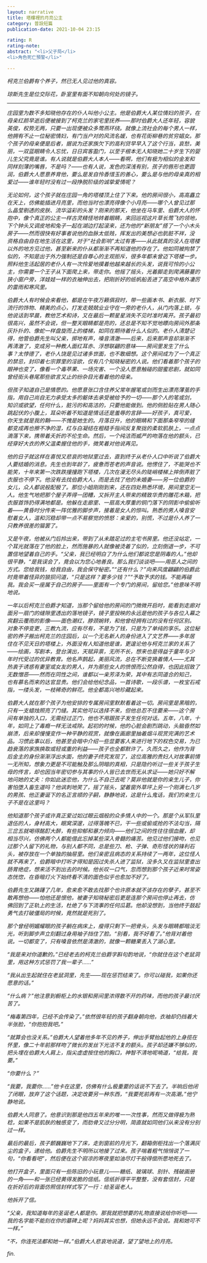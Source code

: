```yaml
---
layout: narrative
title: 塔樓裡的月亮公主
category: 普設短篇
publication-date: 2021-10-04 23:15

rating: R
rating-note:
abstract: "<li>父子局</li>
<li>角色死亡預警</li>"

---
```


<i>柯克兰伯爵有个养子，然已无人见过他的真容。

<i>琼斯先生是位交际花，卧室里有面不知朝向何处的镜子。

***

庄园里为数不多知晓他存在的仆人叫他小公主。他是伯爵大人某位情妇的孩子，在母亲红颜早逝后便被接到了柯克兰的家宅里抚养——那时伯爵大人还年轻，容貌英俊，权势无两，只要一出现便被众多莺燕环绕。就像上流社会的每个男人一样，他拥有不止一位秘密情妇，有门当户对的风流名媛，也有花街柳巷的贫穷娼女。那个孩子的母亲便是后者，据说为还家族欠下的高利贷早早入了这个行当，哀愁，美丽，一双蓝眼睛令人忘忧，日日宾客盈门，以至于根本无人知晓她二十岁生下的婴儿生父究竟是谁。有人说就是伯爵大人本人——看啊，他们有极为相似的金发和同样刻薄的嘴唇，不是吗？——也有人说，发色的深浅有别，孩子的唇形也更圆润，伯爵大人愿意养育他，要么是发自怜香惜玉的善心，要么是与他的母亲真的相爱过——谁年轻时没有过一段挣脱阶级的诚挚爱情呢？

无论如何，这个孩子就在庄园一角的塔楼顶上住了下来。他的房间很小，高高矗立在天上，仿佛能插进月亮里，而他当时也漂亮得像个小月亮——哪个人曾见过那么晶莹剔透的皮肤、流华溢彩的头发？刚来的那天，他坐在马车里、伯爵大人的怀抱中，像个真正的公主一样古灵精怪地转着眼睛，来回巡视这片草长莺飞的领地，下个钟头又调皮地和兔子一起在湖边打起滚来，还为他的“新朋友”搭了一个小木头房子——然而很快有好事者说他的血脉太低贱，挥发出的美想必也肮脏不祥，没资格自由自在地生活在这里，对于“社会影响”太过有害——从此就真的没人在塔楼以外的地方见过他，甚至新来的仆从都渐渐不再知道他的存在了。他如同被拘禁了似的，不知是出于外力强制还是自尊心的主观拒斥，很多年都未曾迈下塔楼一步。照料他生活起居的老仆人有一次怜爱地摸着他越来越长的头发，说我可怜的小公主，你需要一个王子从下面爬上来，带走你。他摇了摇头，光着脚走到爬满藤蔓的狭小窗户旁，洋娃娃一样的衣袖伸出去，把刚折好的纸帆船丢进了高空中格外凄厉的雷雨和寒风里。

伯爵大人有时候会来看他，都是在午夜万籁俱寂时，带一些画本书、新衣服、时下流行的饰物、精美的点心，打发走兢兢业业守在一旁的老仆人，从门内落上锁，与他说话到早晨，教他艺术和诗，又在最后一颗星星消失不见时准时离开。孩子最初很高兴，虽然不会说，但一整天眼睛都是亮的，还总是不知不觉地瞟向房间外那条灰扑扑的、像蛇一样盘旋而上的楼梯，如同在期待着什么人似的。老仆人清楚记得，他管伯爵先生叫父亲，掷地有声，嗓音清澈——后来，后来那声音却渐渐不再清澈了，变成另一种教人面红耳赤、浮想联翩的意味——房间里发生了什么事？太悖德了，老仆人饶是见过诸多世面，也不敢细想。这个房间成为了一个真正的禁忌，封印着七宗罪里的淫欲，仅有几个知晓秘密的人说。他们看着那个孩子的眼神也变了，像看一个毒苹果、一场灾害、一个没人愿意触碰的甜蜜悲剧，就如同曾经街头巷尾那些欲言又止的纷杂目光看着他的母亲。

但孩子知道自己是情愿的。他愿意张口含住养父常年握笔或剑而生出漂亮薄茧的手指，用自己尚自无力承受太多的躯体去承受被给予的一切——那个人的笔或剑，知识或欲望，任何什么，脏污的和高洁的，只要他能做到。他的侧脸贴在男人随心跳起伏的小腹上，耳朵听着不知道是情话还是羞辱的言辞——好孩子，真可爱，你天生就是我的鞘——不愧是她生的。月落日升，他的眼睛和下面那条窄窄的缝都变成再也擦不净的湿，红与白凝结在粗糙手指间反复聚拢的柔软肌肤上，一点点滴落下来，携带着夭折的不伦生命。然后，一个纯洁而威严的吻落在他的额头，已经穿好大衣的养父温柔握住他的手，微笑着对他说再见。

他的日子就这样在喜悦又悲哀的地狱里过去，直到终于从老仆人口中听说了伯爵大人要结婚的消息。先生也到年龄了，疲惫而苍老的声音说。他愣住了，不能哭也不能笑，十年来第一次跌跌撞撞跑下塔楼，几次在漫无尽头的陡峭楼梯上摔倒弄脏了衣服也不停下。他没有去找伯爵大人，而是去找了他的未婚妻——另一位伯爵的女儿，众人都说般配极了。那位小姐刚刚到来，还在四处熟悉环境，房间里空无一人。他生气地把那个屋子弄得一团糟，又拆开主人带来的精致华贵的雕花木箱，把衣服首饰扔得满地都是。他躲在走廊里、一扇高大厚重的铜门落下的阴影中偷偷听着——黄昏时分传来一阵优雅的脚步声，接着是女人的惊叫。熟悉的男人嗓音安慰着女人，温和沉稳却带一点不易察觉的愤怒：亲爱的，别慌，不过是仆人养了一只教养很差的猫罢了。

又是午夜，他被从门后拎出来，带到了从未踏足过的主宅书房里。他还没站定，一个耳光就落在了他的脸上，然而施暴的人就像被烫着了似的，立刻倒退一步，不可置信地望着自己的手。“父亲，我已经明白了为什么他们都说您是阴毒的人。”他却很平静，“是我误会了，竟会以为您心地善良。那么我们谈谈吧——用恶人之间的方式。您给我钱，给我自由，我会保守秘密。”“还有什么？”向来风度翩翩的伯爵此时竟带着怪异的狼狈问道，“只是这样？要多少钱？”“予取予求的钱。不能再碰我。我会买一座属于自己的房子——里面有一个专门的房间，留给您。”他意味不明地说。

一年以后柯克兰伯爵才知道，当那个留给他的房间的门微微开启时，能看到走廊对面另一扇门的缝隙里透出的落地镜子，镜子里投映的永远是他的孩子与各位入幕之宾翻云覆雨的影像——面色潮红，脖颈婉转，和他曾经拥有过的没有任何区别。对象不停变更，三教九流，应有尽有，不是为了钱，只是为了单纯的享乐。这位秘密的养子搬出柯克兰的庄园后，以一个无名新人的身份进入了文艺界——多年居住在不见天日的塔楼上，外面没有人知道他是谁，更遑论他与柯克兰家的关系了——绘画，写剧本，登台演出，天赋异禀，无所不长，想来也是得益于童年与少年时代受过的优异教育。他名声鹊起，美丽风流，总在不断变换着情人——尤其热衷于诱惑有妻室或女友的男人，并为那些女人的愤恨而公然自得，也因此招致了无数憎恶——然而在同性之间，谁都以一亲芳泽为荣，其中有志同道合的知己，也有慕名而来的达官显贵。他们会给他纪念品，一首诗歌，一段乐谱，一枚宝石戒指，一缕头发，一枝稀奇的鲜花。他全都高兴地珍藏起来。

伯爵大人就在那个孩子为他安排的专属房间里默默看着这一切。房间里是黑暗的，只有一支蜡烛照亮了门缝。其实他可以选择不来，但他总忍不住要来——这个房间有单独的入口，无需经过正门，他也不用跟孩子发生任何对话。五年，八年，十年，如同上了毒瘾一样无法戒除。起初的时候，他的心脏会剧烈跳动，头脑昏然如崩溃，后来却慢慢变作一种平静的观赏，就像在画廊里抽着烟斗观赏完满的艺术品。习惯此事以后，他甚至会暗中介绍一些显要客人来进行地下的权色交易，为已趋衰落的家族换取或轻或重的利益——孩子也全都默许了。久而久之，他作为背后金主的身份渐渐浮出水面，他的妻子终究发现了，这位高雅的贵妇人对故事前情一无所知，想象力更是不可能触及那么阴暗的真相，只是隐约听过一些关于孩子生母的传言，却也因当年密切参与其事的仆人皆已去世而无从求证——她只好不解地问她的丈夫：你如此迷恋他，为什么不自己去呢？莫非他就是你的亲生儿子，你害怕堕入畜生道吗？他讽刺地笑了，摇了摇头，望着窗外草坪上另一个刚满七八岁的男孩、他正妻诞下的名正言顺的子嗣，静静地说，这是什么鬼话，我们的亲生儿子不是在这里吗？

他知道那个孩子或许真正爱过如过眼云烟般的众多情人中的一个。那是个从军队里退伍的人，身材高大，眼窝深邃，过得落魄不已，干一些或偷或抢的不法勾当，隔三岔五就喝得酩酊大醉，有些抑郁和暴力倾向——他们之间的性往往很血腥，却相当尽兴，仿佛两个人都能借此忘掉某些深入骨髓的痛苦。他见过他们接吻，也见过那个人留下的礼物，与别人都不同，总是些刀、枪、子弹、奇形怪状的锋利石头，被存放在一个单独的抽屉里。他们亲密且病态的关系持续了一两年，这位怪人就不再来了，伯爵暗中打听才得知是因过失杀人进了监狱，没多久又在监狱里查出肠胃绝症，想来活不到出去的时候。他长叹一口气，忽而想到那个孩子近来时常姿态恍惚，在昏暗灯火下始终看不清的面色似乎也愈加不好了。

伯爵先生又踌躇了几年，愈来愈不敢去找那个也许原本就不该存在的孽子，甚至不敢再想他——怕他还是恨他，被妻子知晓秘密后更是连那个房间也停止再去，仿佛回到了正轨上的生活，杜绝了与下流事的任何瓜葛。他却没想到，当他终于鼓起勇气去打破僵局的时候，竟然就是死别了。

那个曾经明媚耀眼的孩子躺在病床上，瘦得只剩下一把骨头，头发与眼睛都暗淡无光，听到脚步声立刻翻过身用袖子挡住了脸。“别看，我不好看了。”他背对着他说。一切都变了，只有嗓音依然是清澈的，就像一颗糖果丢入了湖心里。

“我是来对你道歉的。”已经老去的柯克兰伯爵字斟句酌地说，“你就住在这个老鼠洞里，用这种方式惩罚了我一辈子……”

“我从出生起就住在老鼠洞里，先生——现在惩罚结束了。你可以碰我，如果你还愿意的话。”

“什么病？”他注意到橱柜上的水银和房间里浓得散不开的药味，而他的孩子最讨厌苦了。

“梅毒第四年，已经不会传染了。”依然很年轻的孩子翻身朝向他，衣袖却仍挡着大半张脸，“你抱抱我吧。”

“就算会也没关系。”伯爵大人望着他多年不见的养子，伸出手臂抬起他的上身揽在怀里，像二十年前那样吻了微长的发丝下光洁不复的额头。孩子却还嫌不够似的，把头埋在伯爵大人肩上，指尖虚虚按住他的胸口，神智不清地呢喃道，“给我，我要。”

“你要什么？”

“我要，我要你……”他卡在这里，仿佛有什么极重要的话说不下去了。半晌后他闭了闭眼，放弃了这个话题，决定改要另一种东西，“我要死前再有一次高潮。”他宁静地说。

伯爵大人同意了。他意识到那是他四五年来的唯一一次性事，然而又做得极为熟稔，如果不是肌肤的触感变了，而肋骨又过分分明，简直就如同他们从来没有分别过一样。

最后的最后，孩子颤巍巍地下了床，走到窗前的月光下，翻箱倒柜找出一个落满灰尘的盒子，递给他。伯爵先生不明所以地接了过来。孩子喘着粗气悄悄说了一句，“你看看吧”，然后便在这个寂凉的寒夜里如油尽灯干般得偿所愿地死去了。

他打开盒子，里面只有一些陈旧的小玩意儿——糖纸、玻璃球、别针、残破画册的一角——和一张已经黄得发脆的信纸。信纸折得平平整整，没有套信封，只是在折好后的背面仿照信封样式写了一行：给圣诞老人。

他拆开了信。

“父亲，我知道每年的圣诞老人都是你。那我就把想要的礼物直接说给你听吧——我的名字能不能刻在你的墓碑上呢？妈妈其实也想，但她永远不会说。我和她可不一样。”

“不，你连死法都和她一样。”伯爵大人悲哀地说道，望了望地上的月亮。

fin.
